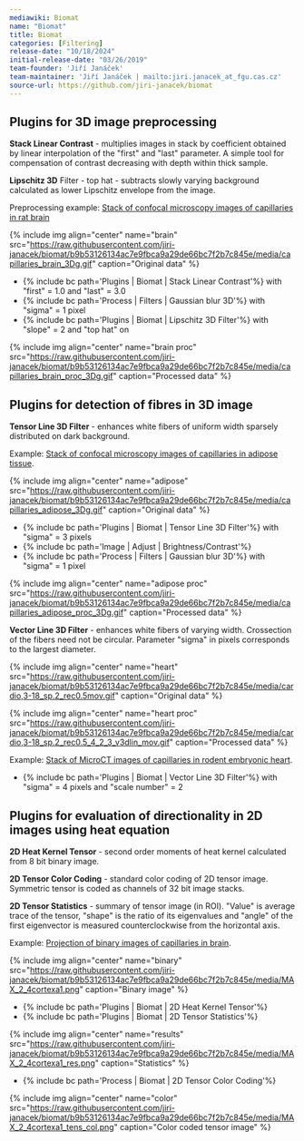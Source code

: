 ```yaml
---
mediawiki: Biomat
name: "Biomat"
title: Biomat
categories: [Filtering]
release-date: "10/18/2024"
initial-release-date: "03/26/2019"
team-founder: 'Jiří Janáček'
team-maintainer: 'Jiří Janáček | mailto:jiri.janacek_at_fgu.cas.cz'
source-url: https://github.com/jiri-janacek/biomat
---
```


## Plugins for 3D image preprocessing

**Stack Linear Contrast** - multiplies images in stack by coefficient obtained by linear interpolation of the "first" and "last" parameter. A simple tool for compensation of contrast decreasing with depth within thick sample.

**Lipschitz 3D** Filter - top hat - subtracts slowly varying background calculated as lower Lipschitz envelope from the image.

Preprocessing example: [Stack of confocal microscopy images of capillaries in rat brain](/media/plugins/capillaries-brain.zip)

 {% include img align="center" name="brain" src="https://raw.githubusercontent.com/jiri-janacek/biomat/b9b53126134ac7e9fbca9a29de66bc7f2b7c845e/media/capillaries_brain_3Dg.gif" caption="Original data" %}
 
-   {% include bc path='Plugins | Biomat | Stack Linear Contrast'%} with "first" = 1.0 and "last" = 3.0
-   {% include bc path='Process | Filters | Gaussian blur 3D'%} with "sigma" = 1 pixel
-   {% include bc path='Plugins | Biomat | Lipschitz 3D Filter'%} with "slope" = 2 and "top hat" on

 {% include img align="center" name="brain proc" src="https://raw.githubusercontent.com/jiri-janacek/biomat/b9b53126134ac7e9fbca9a29de66bc7f2b7c845e/media/capillaries_brain_proc_3Dg.gif" caption="Processed data" %}

## Plugins for detection of fibres in 3D image

**Tensor Line 3D Filter** - enhances white fibers of uniform width sparsely distributed on dark background.

Example: [Stack of confocal microscopy images of capillaries in adipose tissue](/media/plugins/capillaries-adipose.zip).

{% include img align="center" name="adipose" src="https://raw.githubusercontent.com/jiri-janacek/biomat/b9b53126134ac7e9fbca9a29de66bc7f2b7c845e/media/capillaries_adipose_3Dg.gif" caption="Original data" %}

-   {% include bc path='Plugins | Biomat | Tensor Line 3D Filter'%} with "sigma" = 3 pixels
-   {% include bc path='Image | Adjust | Brightness/Contrast'%}
-   {% include bc path='Process | Filters | Gaussian blur 3D'%} with "sigma" = 1 pixel

{% include img align="center" name="adipose proc" src="https://raw.githubusercontent.com/jiri-janacek/biomat/b9b53126134ac7e9fbca9a29de66bc7f2b7c845e/media/capillaries_adipose_proc_3Dg.gif" caption="Processed data" %}

**Vector Line 3D Filter** - enhances white fibers of varying width. Crossection of the fibers need not be circular. Parameter "sigma" in pixels corresponds to the largest diameter.

{% include img align="center" name="heart" src="https://raw.githubusercontent.com/jiri-janacek/biomat/b9b53126134ac7e9fbca9a29de66bc7f2b7c845e/media/cardio,3-18_sp.2_rec0.5mov.gif" caption="Original data" %}

{% include img align="center" name="heart proc" src="https://raw.githubusercontent.com/jiri-janacek/biomat/b9b53126134ac7e9fbca9a29de66bc7f2b7c845e/media/cardio,3-18_sp.2_rec0.5_4_2_3_v3dlin_mov.gif" caption="Processed data" %}

Example: [Stack of MicroCT images of capillaries in rodent embryonic heart](/media/plugins/capillaries-heart.zip).

-   {% include bc path='Plugins | Biomat | Vector Line 3D Filter'%} with "sigma" = 4 pixels and "scale number" = 2

## Plugins for evaluation of directionality in 2D images using heat equation

**2D Heat Kernel Tensor** - second order moments of heat kernel calculated from 8 bit binary image.

**2D Tensor Color Coding** - standard color coding of 2D tensor image. Symmetric tensor is coded as channels of 32 bit image stacks.

**2D Tensor Statistics** - summary of tensor image (in ROI). "Value" is average trace of the tensor, "shape" is the ratio of its eigenvalues and "angle" of the first eigenvector is measured counterclockwise from the horizontal axis.

Example: [Projection of binary images of capillaries in brain](https://raw.githubusercontent.com/jiri-janacek/biomat/b9b53126134ac7e9fbca9a29de66bc7f2b7c845e/media/MAX_2_4cortexa1.tif).

{% include img align="center" name="binary" src="https://raw.githubusercontent.com/jiri-janacek/biomat/b9b53126134ac7e9fbca9a29de66bc7f2b7c845e/media/MAX_2_4cortexa1.png" caption="Binary image" %}

-   {% include bc path='Plugins | Biomat | 2D Heat Kernel Tensor'%}
-   {% include bc path='Plugins | Biomat | 2D Tensor Statistics'%}

{% include img align="center" name="results" src="https://raw.githubusercontent.com/jiri-janacek/biomat/b9b53126134ac7e9fbca9a29de66bc7f2b7c845e/media/MAX_2_4cortexa1_res.png" caption="Statistics" %}

-   {% include bc path='Process | Biomat | 2D Tensor Color Coding'%}
 
{% include img align="center" name="color" src="https://raw.githubusercontent.com/jiri-janacek/biomat/b9b53126134ac7e9fbca9a29de66bc7f2b7c845e/media/MAX_2_4cortexa1_tens_col.png" caption="Color coded tensor image" %}
